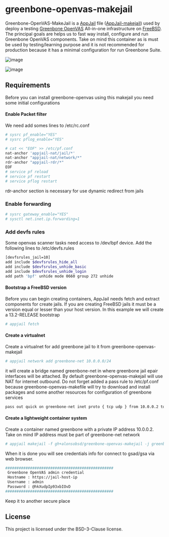 # greenbone-openvas-makejail

Greenbone-OpenVAS-MakeJail is a [AppJail](https://github.com/DtxdF/AppJail) file ([AppJail-makejail](https://github.com/AppJail-makejails)) used by deploy a testing [Greenbone OpenVAS](https://greenbone.net/en/) All-in-one infrastructure on [FreeBSD](https://freebsd.org/). The principal goals are helps us to fast way install, configure and run Greenbone OpenVAS components. Take on mind this container as is must be used by testing/learning purpose and it is not recommended for production because it has a minimal configuration for run Greenbone Suite.

![image](https://github.com/alonsobsd/greenbone-openvas-makejail/assets/11150989/a7f2b896-e6cd-40b0-a5d4-123a40fd39f6)

![image](https://github.com/alonsobsd/greenbone-openvas-makejail/assets/11150989/e4ee49cf-f82d-458f-ad08-072164b23cd5)


## Requirements
Before you can install greenbone-openvas using this makejail you need some initial configurations

#### Enable Packet filter
We need add somes lines to /etc/rc.conf

```sh
# sysrc pf_enable="YES"
# sysrc pflog_enable="YES"

# cat << "EOF" >> /etc/pf.conf
nat-anchor 'appjail-nat/jail/*'
nat-anchor "appjail-nat/network/*"
rdr-anchor "appjail-rdr/*"
EOF
# service pf reload
# service pf restart
# service pflog restart
```
rdr-anchor section is necessary for use dynamic redirect from jails

### Enable forwarding
```sh
# sysrc gateway_enable="YES"
# sysctl net.inet.ip.forwarding=1
```

### Add devfs rules
Some openvas scanner tasks  need access to /dev/bpf device. Add the following lines to /etc/devfs.rules
```sh
[devfsrules_jail=10]
add include $devfsrules_hide_all
add include $devfsrules_unhide_basic
add include $devfsrules_unhide_login
add path 'bpf' unhide mode 0660 group 272 unhide
```

#### Bootstrap a FreeBSD version
Before you can begin creating containers, AppJail needs fetch and extract components for create jails. If you are creating FreeBSD jails it must be a version equal or lesser than your host version. In this example we will create a 13.2-RELEASE bootstrap

```sh
# appjail fetch
```
#### Create a virtualnet
Create a virtualnet for add greenbone jail to it from greenbone-openvas-makejail

```sh
# appjail network add greenbone-net 10.0.0.0/24
```
it will create a bridge named greenbone-net in where greenbone jail epair interfaces will be attached. By default greenbone-openvas-makejail will use NAT for internet outbound. Do not forget added a pass rule to /etc/pf.conf because greenbone-openvas-makefile will try to download and install packages and some another resources for configuration of greenbone services

```sh
pass out quick on greenbone-net inet proto { tcp udp } from 10.0.0.2 to any
```
#### Create a lightweight container system
Create a container named greenbone with a private IP address 10.0.0.2. Take on mind IP address must be part of greenbone-net network

```sh
# appjail makejail -f gh+alonsobsd/greenbone-openvas-makejail -j greenbone -- --network greenbone-net --greenbone_ip 10.0.0.2
```

When it is done you will see credentials info for connect to gsad/gsa via web browser.

```sh
################################################ 
 Greenbone OpenVAS admin credential                
 Hostname : https://jail-host-ip   
 Username : admin                                 
 Password : @hkXudpIp93xbIOvD                     
################################################
 ```
Keep it to another secure place

## License
This project is licensed under the BSD-3-Clause license.
